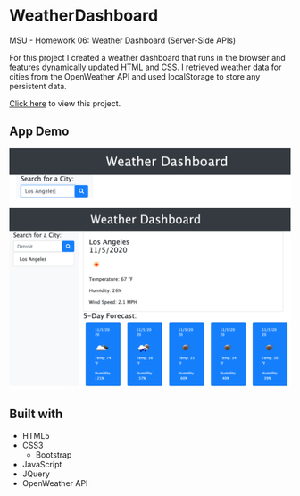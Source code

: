 # WeatherDashboard
MSU - Homework 06: Weather Dashboard (Server-Side APIs)

For this project I created a weather dashboard that runs in the browser and features dynamically updated HTML and CSS. I retrieved weather data for cities from the OpenWeather API and used localStorage to store any persistent data.

[Click here](https://stricklin927.github.io/WeatherDashboard/) to view this project.

## App Demo
![Screenshot1](/assets/images/screenshot1.png)
![Screenshot2](/assets/images/screenshot2.png)

## Built with
* HTML5
* CSS3
    * Bootstrap
* JavaScript
* JQuery
* OpenWeather API